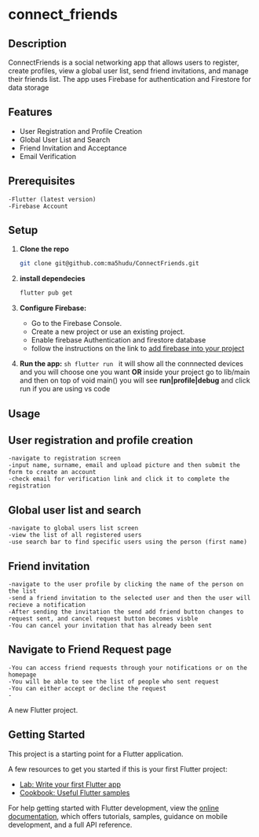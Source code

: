 # connect_friends

## Description

ConnectFriends is a social networking app that allows users to register, create profiles, view a global user list, send friend invitations, and manage their friends list. The app uses Firebase for authentication and Firestore for data storage

## Features

- User Registration and Profile Creation
- Global User List and Search
- Friend Invitation and Acceptance
- Email Verification

## Prerequisites

    -Flutter (latest version)
    -Firebase Account

## Setup

1. **Clone the repo**

   ```sh
   git clone git@github.com:ma5hudu/ConnectFriends.git
   ```

2. **install dependecies**

   ```sh
   flutter pub get
   ```

3. **Configure Firebase:**

   - Go to the Firebase Console.
   - Create a new project or use an existing project.
   - Enable firebase Authentication and firestore database
   - follow the instructions on the link to [add firebase into your project ](https://firebase.google.com/docs/flutter/setup?platform=ios)

4. **Run the app:**
   `sh
    flutter run
    `
   it will show all the connnected devices and you will choose one you want
   **OR**
   inside your project go to lib/main and then on top of void main() you will see **run|profile|debug** and click run if you are using vs code

## Usage

## User registration and profile creation

    -navigate to registration screen
    -input name, surname, email and upload picture and then submit the form to create an account
    -check email for verification link and click it to complete the registration

## Global user list and search

    -navigate to global users list screen
    -view the list of all registered users
    -use search bar to find specific users using the person (first name)

## Friend invitation

    -navigate to the user profile by clicking the name of the person on the list
    -send a friend invitation to the selected user and then the user will recieve a notification
    -After sending the invitation the send add friend button changes to request sent, and cancel request button becomes visble
    -You can cancel your invitation that has already been sent

## Navigate to Friend Request page

    -You can access friend requests through your notifications or on the homepage
    -You will be able to see the list of people who sent request
    -You can either accept or decline the request
    -

A new Flutter project.

## Getting Started

This project is a starting point for a Flutter application.

A few resources to get you started if this is your first Flutter project:

- [Lab: Write your first Flutter app](https://docs.flutter.dev/get-started/codelab)
- [Cookbook: Useful Flutter samples](https://docs.flutter.dev/cookbook)

For help getting started with Flutter development, view the
[online documentation](https://docs.flutter.dev/), which offers tutorials,
samples, guidance on mobile development, and a full API reference.
